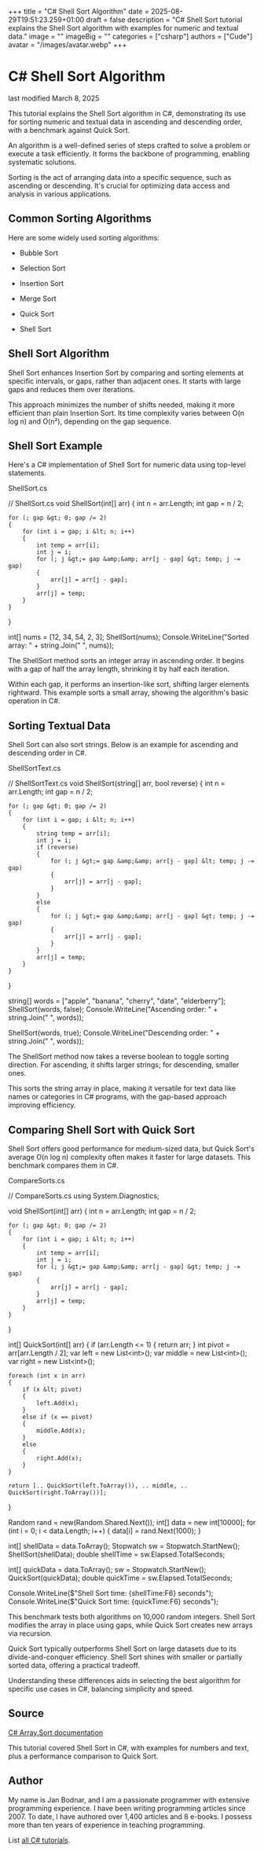 +++
title = "C# Shell Sort Algorithm"
date = 2025-08-29T19:51:23.259+01:00
draft = false
description = "C# Shell Sort tutorial explains the Shell Sort algorithm with examples for numeric and textual data."
image = ""
imageBig = ""
categories = ["csharp"]
authors = ["Cude"]
avatar = "/images/avatar.webp"
+++

# C# Shell Sort Algorithm

last modified March 8, 2025

 

This tutorial explains the Shell Sort algorithm in C#,
demonstrating its use for sorting numeric and textual data in
ascending and descending order, with a benchmark against
Quick Sort.

An algorithm is a well-defined series of steps
crafted to solve a problem or execute a task efficiently. It
forms the backbone of programming, enabling systematic
solutions.

Sorting is the act of arranging data into a specific
sequence, such as ascending or descending. It's crucial for
optimizing data access and analysis in various applications.

## Common Sorting Algorithms

Here are some widely used sorting algorithms:

- Bubble Sort

- Selection Sort

- Insertion Sort

- Merge Sort

- Quick Sort

- Shell Sort

## Shell Sort Algorithm

Shell Sort enhances Insertion Sort by comparing and sorting
elements at specific intervals, or gaps, rather than adjacent
ones. It starts with large gaps and reduces them over
iterations.

This approach minimizes the number of shifts needed, making
it more efficient than plain Insertion Sort. Its time
complexity varies between O(n log n) and O(n²), depending on
the gap sequence.

## Shell Sort Example

Here's a C# implementation of Shell Sort for numeric data
using top-level statements.

ShellSort.cs
  

// ShellSort.cs
void ShellSort(int[] arr)
{
    int n = arr.Length;
    int gap = n / 2;

    for (; gap &gt; 0; gap /= 2)
    {
        for (int i = gap; i &lt; n; i++)
        {
            int temp = arr[i];
            int j = i;
            for (; j &gt;= gap &amp;&amp; arr[j - gap] &gt; temp; j -= gap)
            {
                arr[j] = arr[j - gap];
            }
            arr[j] = temp;
        }
    }
}

int[] nums = [12, 34, 54, 2, 3];
ShellSort(nums);
Console.WriteLine("Sorted array: " + string.Join(" ", nums));

The ShellSort method sorts an integer array in
ascending order. It begins with a gap of half the array
length, shrinking it by half each iteration.

Within each gap, it performs an insertion-like sort, shifting
larger elements rightward. This example sorts a small array,
showing the algorithm's basic operation in C#.

## Sorting Textual Data

Shell Sort can also sort strings. Below is an example for
ascending and descending order in C#.

ShellSortText.cs
  

// ShellSortText.cs
void ShellSort(string[] arr, bool reverse)
{
    int n = arr.Length;
    int gap = n / 2;

    for (; gap &gt; 0; gap /= 2)
    {
        for (int i = gap; i &lt; n; i++)
        {
            string temp = arr[i];
            int j = i;
            if (reverse)
            {
                for (; j &gt;= gap &amp;&amp; arr[j - gap] &lt; temp; j -= gap)
                {
                    arr[j] = arr[j - gap];
                }
            }
            else
            {
                for (; j &gt;= gap &amp;&amp; arr[j - gap] &gt; temp; j -= gap)
                {
                    arr[j] = arr[j - gap];
                }
            }
            arr[j] = temp;
        }
    }
}

string[] words = ["apple", "banana", "cherry", "date", "elderberry"];
ShellSort(words, false);
Console.WriteLine("Ascending order: " + string.Join(" ", words));

ShellSort(words, true);
Console.WriteLine("Descending order: " + string.Join(" ", words));

The ShellSort method now takes a
reverse boolean to toggle sorting direction. For
ascending, it shifts larger strings; for descending, smaller
ones.

This sorts the string array in place, making it versatile for
text data like names or categories in C# programs, with the
gap-based approach improving efficiency.

## Comparing Shell Sort with Quick Sort

Shell Sort offers good performance for medium-sized data, but
Quick Sort's average O(n log n) complexity often makes it
faster for large datasets. This benchmark compares them in
C#.

CompareSorts.cs
  

// CompareSorts.cs
using System.Diagnostics;

void ShellSort(int[] arr)
{
    int n = arr.Length;
    int gap = n / 2;

    for (; gap &gt; 0; gap /= 2)
    {
        for (int i = gap; i &lt; n; i++)
        {
            int temp = arr[i];
            int j = i;
            for (; j &gt;= gap &amp;&amp; arr[j - gap] &gt; temp; j -= gap)
            {
                arr[j] = arr[j - gap];
            }
            arr[j] = temp;
        }
    }
}

int[] QuickSort(int[] arr)
{
    if (arr.Length &lt;= 1)
    {
        return arr;
    }
    int pivot = arr[arr.Length / 2];
    var left = new List&lt;int&gt;();
    var middle = new List&lt;int&gt;();
    var right = new List&lt;int&gt;();

    foreach (int x in arr)
    {
        if (x &lt; pivot)
        {
            left.Add(x);
        }
        else if (x == pivot)
        {
            middle.Add(x);
        }
        else
        {
            right.Add(x);
        }
    }

    return [.. QuickSort(left.ToArray()), .. middle, .. QuickSort(right.ToArray())];
}

Random rand = new(Random.Shared.Next());
int[] data = new int[10000];
for (int i = 0; i &lt; data.Length; i++)
{
    data[i] = rand.Next(1000);
}

int[] shellData = data.ToArray();
Stopwatch sw = Stopwatch.StartNew();
ShellSort(shellData);
double shellTime = sw.Elapsed.TotalSeconds;

int[] quickData = data.ToArray();
sw = Stopwatch.StartNew();
QuickSort(quickData);
double quickTime = sw.Elapsed.TotalSeconds;

Console.WriteLine($"Shell Sort time: {shellTime:F6} seconds");
Console.WriteLine($"Quick Sort time: {quickTime:F6} seconds");

This benchmark tests both algorithms on 10,000 random
integers. Shell Sort modifies the array in place using gaps,
while Quick Sort creates new arrays via recursion.

Quick Sort typically outperforms Shell Sort on large datasets
due to its divide-and-conquer efficiency. Shell Sort shines
with smaller or partially sorted data, offering a practical
tradeoff.

Understanding these differences aids in selecting the best
algorithm for specific use cases in C#, balancing simplicity
and speed.

## Source

[C# Array.Sort documentation](https://docs.microsoft.com/en-us/dotnet/api/system.array.sort)

This tutorial covered Shell Sort in C#, with examples for
numbers and text, plus a performance comparison to Quick
Sort.

## Author

My name is Jan Bodnar, and I am a passionate programmer with extensive
programming experience. I have been writing programming articles since 2007.
To date, I have authored over 1,400 articles and 8 e-books. I possess more
than ten years of experience in teaching programming.

List [all C# tutorials](/csharp/).